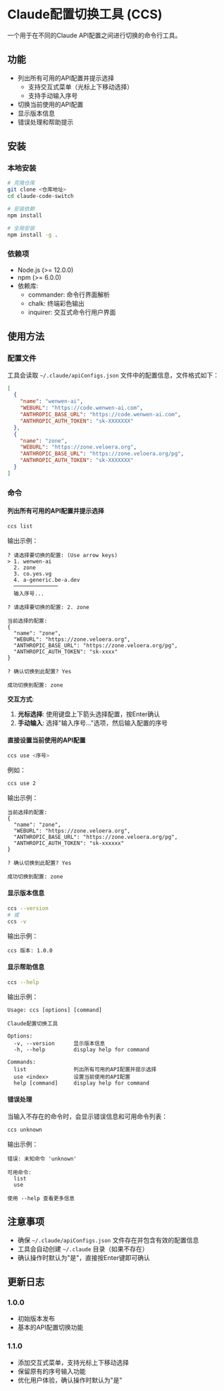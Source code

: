 # Claude配置切换工具 (CCS)

一个用于在不同的Claude API配置之间进行切换的命令行工具。

## 功能

- 列出所有可用的API配置并提示选择
  - 支持交互式菜单（光标上下移动选择）
  - 支持手动输入序号
- 切换当前使用的API配置
- 显示版本信息
- 错误处理和帮助提示

## 安装

### 本地安装

```bash
# 克隆仓库
git clone <仓库地址>
cd claude-code-switch

# 安装依赖
npm install

# 全局安装
npm install -g .
```

### 依赖项

- Node.js (>= 12.0.0)
- npm (>= 6.0.0)
- 依赖库:
  - commander: 命令行界面解析
  - chalk: 终端彩色输出
  - inquirer: 交互式命令行用户界面

## 使用方法

### 配置文件

工具会读取 `~/.claude/apiConfigs.json` 文件中的配置信息，文件格式如下：

```json
[
  {
    "name": "wenwen-ai",
    "WEBURL": "https://code.wenwen-ai.com",
    "ANTHROPIC_BASE_URL": "https://code.wenwen-ai.com",
    "ANTHROPIC_AUTH_TOKEN": "sk-XXXXXXX"
  },
  {
    "name": "zone",
    "WEBURL": "https://zone.veloera.org",
    "ANTHROPIC_BASE_URL": "https://zone.veloera.org/pg",
    "ANTHROPIC_AUTH_TOKEN": "sk-XXXXXXX"
  }
]
```

### 命令

#### 列出所有可用的API配置并提示选择

```bash
ccs list
```

输出示例：

```
? 请选择要切换的配置: (Use arrow keys)
> 1. wenwen-ai
  2. zone
  3. co.yes.vg
  4. a-generic.be-a.dev
  ──────────────
  输入序号...

? 请选择要切换的配置: 2. zone

当前选择的配置:
{
  "name": "zone",
  "WEBURL": "https://zone.veloera.org",
  "ANTHROPIC_BASE_URL": "https://zone.veloera.org/pg",
  "ANTHROPIC_AUTH_TOKEN": "sk-xxxx"
}

? 确认切换到此配置? Yes

成功切换到配置: zone
```

**交互方式**:

1. **光标选择**: 使用键盘上下箭头选择配置，按Enter确认
2. **手动输入**: 选择"输入序号..."选项，然后输入配置的序号

#### 直接设置当前使用的API配置

```bash
ccs use <序号>
```

例如：

```bash
ccs use 2
```

输出示例：

```
当前选择的配置:
{
  "name": "zone",
  "WEBURL": "https://zone.veloera.org",
  "ANTHROPIC_BASE_URL": "https://zone.veloera.org/pg",
  "ANTHROPIC_AUTH_TOKEN": "sk-xxxxxx"
}

? 确认切换到此配置? Yes

成功切换到配置: zone
```

#### 显示版本信息

```bash
ccs --version
# 或
ccs -v
```

输出示例：

```
ccs 版本: 1.0.0
```

#### 显示帮助信息

```bash
ccs --help
```

输出示例：

```
Usage: ccs [options] [command]

Claude配置切换工具

Options:
  -v, --version      显示版本信息
  -h, --help         display help for command

Commands:
  list               列出所有可用的API配置并提示选择
  use <index>        设置当前使用的API配置
  help [command]     display help for command
```

#### 错误处理

当输入不存在的命令时，会显示错误信息和可用命令列表：

```bash
ccs unknown
```

输出示例：

```
错误: 未知命令 'unknown'

可用命令:
  list
  use

使用 --help 查看更多信息
```

## 注意事项

- 确保 `~/.claude/apiConfigs.json` 文件存在并包含有效的配置信息
- 工具会自动创建 `~/.claude` 目录（如果不存在）
- 确认操作时默认为"是"，直接按Enter键即可确认

## 更新日志

### 1.0.0

- 初始版本发布
- 基本的API配置切换功能

### 1.1.0

- 添加交互式菜单，支持光标上下移动选择
- 保留原有的序号输入功能
- 优化用户体验，确认操作时默认为"是"
